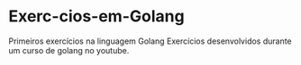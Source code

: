 # Exerc-cios-em-Golang
Primeiros exercícios na linguagem Golang
Exercícios desenvolvidos durante um curso de golang no youtube.
